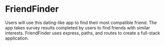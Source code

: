 # FriendFinder

Users will use this dating-like app to find their most compatible friend. The app takes survey results completed by users to find friends with similar interests. FriendFinder uses express, paths, and routes to create a full-stack application. 